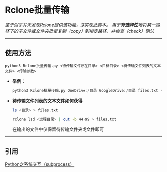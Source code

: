 # Rclone批量传输

*鉴于似乎并未发现Rclone提供该功能，故实现此脚本。
用于**有选择性**地将某一路径下的子文件或文件夹批量复制（copy）到指定路径，并检查（check）确认*

------------

## 使用方法

```
python3 Rclone批量传输.py <待传输文件所在目录> <目标目录> <待传输文件列表的文本文件> <传输参数>
```
- **举例**：
  ```python
  python3 Rclone批量传输.py OneDrive:/目录 GoogleDrive:/目录 files.txt --ignore-errors --cache-chunk-size 20M --drive-server-side-across-configs
  ```

- **待传输文件列表的文本文件如何获得**
  ```bash
  ls <目录> > files.txt
  ```
  
  ```bash
  rclone lsd <远程目录> | cut -b 44-99 > files.txt
  ```  
  在输出的文件中仅保留待传输文件夹或文件即可

------------

## 引用
[Python之系统交互（subprocess）](https://www.cnblogs.com/yyds/p/7288916.html "Python之系统交互（subprocess）")
